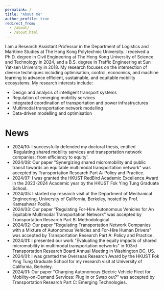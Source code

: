 ```yaml
---
permalink: /
title: "About me"
author_profile: true
redirect_from: 
  - /about/
  - /about.html
---
```


I am a Research Assistant Professor in the Department of Logistics and Maritime Studies at The Hong Kong Polytechnic University. I received a Ph.D. degree in Civil Engineering at The Hong Kong University of Science and Technology in 2024, and a B.S. degree in Traffic Engineering at Sun Yat-sen University in 2018. My research focuses on the intersection of diverse techniques including optimisation, control, economics, and machine learning to advance efficient, sustainable, and equitable mobility ecosystems. My research interests include:
- Design and analysis of intelligent transport systems
- Regulation of emerging mobility services
- Integrated coordination of transportation and power infrastructures
- Multimodal transportation network modelling
- Data-driven modelling and optimisation

News
======
* 2024/10: I successfully defended my doctoral thesis, entitled 'Regulating shared mobility services and transportation network companies: from efficiency to equity'.
* 2024/08: Our paper "Synergizing shared micromobility and public transit towards an equitable multimodal transportation network" was accepted by Transportation Research Part A: Policy and Practice.
* 2024/07: I was granted the HKUST RedBird Academic Excellence Award in the 2023-2024 Academic year by the HKUST Fok Ying Tung Graduate School.
* 2024/05: I started my research visit at the Department of Mechanical Engineering, University of California, Berkeley, hosted by Prof. Kameshwar Poolla.
* 2024/03: Our paper "Regulating For-Hire Autonomous Vehicles for An Equitable Multimodal Transportation Network" was accepted by Transportation Research Part B: Methodological.
* 2024/02: Our paper "Regulating Transportation Network Companies with a Mixture of Autonomous Vehicles and For-Hire Human Drivers" was accepted by Transportation Research Part A: Policy and Practice.
* 2024/01: I presented our work "Evaluating the equity impacts of shared micromobility in multimodal transportation networks" in 103rd Transportation Research Board Annual Meeting in Washington DC, US.
* 2024/01: I was granted the Overseas Research Award by the HKUST Fok Ying Tung Graduate School for my research visit at University of California, Berkeley.
* 2024/01: Our paper "Charging Autonomous Electric Vehicle Fleet for Mobility-on-Demand Services: Plug in or Swap out?" was accepted by Transportation Research Part C: Emerging Technologies.

<!--
Getting started
======
1. Register a GitHub account if you don't have one and confirm your e-mail (required!)
1. Fork [this repository](https://github.com/academicpages/academicpages.github.io) by clicking the "fork" button in the top right. 
1. Go to the repository's settings (rightmost item in the tabs that start with "Code", should be below "Unwatch"). Rename the repository "[your GitHub username].github.io", which will also be your website's URL.
1. Set site-wide configuration and create content & metadata (see below -- also see [this set of diffs](http://archive.is/3TPas) showing what files were changed to set up [an example site](https://getorg-testacct.github.io) for a user with the username "getorg-testacct")
1. Upload any files (like PDFs, .zip files, etc.) to the files/ directory. They will appear at https://[your GitHub username].github.io/files/example.pdf.  
1. Check status by going to the repository settings, in the "GitHub pages" section

Site-wide configuration
------
The main configuration file for the site is in the base directory in [_config.yml](https://github.com/academicpages/academicpages.github.io/blob/master/_config.yml), which defines the content in the sidebars and other site-wide features. You will need to replace the default variables with ones about yourself and your site's github repository. The configuration file for the top menu is in [_data/navigation.yml](https://github.com/academicpages/academicpages.github.io/blob/master/_data/navigation.yml). For example, if you don't have a portfolio or blog posts, you can remove those items from that navigation.yml file to remove them from the header. 

Create content & metadata
------
For site content, there is one markdown file for each type of content, which are stored in directories like _publications, _talks, _posts, _teaching, or _pages. For example, each talk is a markdown file in the [_talks directory](https://github.com/academicpages/academicpages.github.io/tree/master/_talks). At the top of each markdown file is structured data in YAML about the talk, which the theme will parse to do lots of cool stuff. The same structured data about a talk is used to generate the list of talks on the [Talks page](https://academicpages.github.io/talks), each [individual page](https://academicpages.github.io/talks/2012-03-01-talk-1) for specific talks, the talks section for the [CV page](https://academicpages.github.io/cv), and the [map of places you've given a talk](https://academicpages.github.io/talkmap.html) (if you run this [python file](https://github.com/academicpages/academicpages.github.io/blob/master/talkmap.py) or [Jupyter notebook](https://github.com/academicpages/academicpages.github.io/blob/master/talkmap.ipynb), which creates the HTML for the map based on the contents of the _talks directory).

**Markdown generator**

I have also created [a set of Jupyter notebooks](https://github.com/academicpages/academicpages.github.io/tree/master/markdown_generator
) that converts a CSV containing structured data about talks or presentations into individual markdown files that will be properly formatted for the Academic Pages template. The sample CSVs in that directory are the ones I used to create my own personal website at stuartgeiger.com. My usual workflow is that I keep a spreadsheet of my publications and talks, then run the code in these notebooks to generate the markdown files, then commit and push them to the GitHub repository.

How to edit your site's GitHub repository
------
Many people use a git client to create files on their local computer and then push them to GitHub's servers. If you are not familiar with git, you can directly edit these configuration and markdown files directly in the github.com interface. Navigate to a file (like [this one](https://github.com/academicpages/academicpages.github.io/blob/master/_talks/2012-03-01-talk-1.md) and click the pencil icon in the top right of the content preview (to the right of the "Raw | Blame | History" buttons). You can delete a file by clicking the trashcan icon to the right of the pencil icon. You can also create new files or upload files by navigating to a directory and clicking the "Create new file" or "Upload files" buttons. 

Example: editing a markdown file for a talk
![Editing a markdown file for a talk](/images/editing-talk.png)

For more info
------
More info about configuring Academic Pages can be found in [the guide](https://academicpages.github.io/markdown/). The [guides for the Minimal Mistakes theme](https://mmistakes.github.io/minimal-mistakes/docs/configuration/) (which this theme was forked from) might also be helpful.
-->